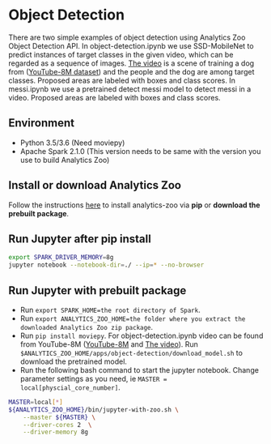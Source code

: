 # Object Detection
There are two simple examples of object detection using Analytics Zoo Object Detection API.
In object-detection.ipynb we use SSD-MobileNet to predict instances of target classes in the given video, which can be regarded as a sequence of images. [The video](https://www.youtube.com/watch?v=akcYAuaP4jw) is a scene of training a dog from ([YouTube-8M dataset](https://research.google.com/youtube8m/)) and the people and the dog are among target classes. Proposed areas are labeled with boxes and class scores.
In messi.ipynb we use a pretrained detect messi model to detect messi in a video. Proposed areas are labeled with boxes and class scores.

## Environment
* Python 3.5/3.6 (Need moviepy)
* Apache Spark 2.1.0 (This version needs to be same with the version you use to build Analytics Zoo)

## Install or download Analytics Zoo
Follow the instructions [here](https://analytics-zoo.github.io/master/#PythonUserGuide/install/) to install analytics-zoo via __pip__ or __download the prebuilt package__.

## Run Jupyter after pip install
```bash
export SPARK_DRIVER_MEMORY=8g
jupyter notebook --notebook-dir=./ --ip=* --no-browser
```

## Run Jupyter with prebuilt package
* Run `export SPARK_HOME=the root directory of Spark`.
* Run `export ANALYTICS_ZOO_HOME=the folder where you extract the downloaded Analytics Zoo zip package`.
* Run `pip install moviepy`.
For object-detection.ipynb video can be found from YouTube-8M ([YouTube-8M](https://research.google.com/youtube8m/) and [The video](https://www.youtube.com/watch?v=akcYAuaP4jw)).
Run `$ANALYTICS_ZOO_HOME/apps/object-detection/download_model.sh` to download the pretrained model.
* Run the following bash command to start the jupyter notebook. Change parameter settings as you need, ie `MASTER = local[physcial_core_number]`.
```bash
MASTER=local[*]
${ANALYTICS_ZOO_HOME}/bin/jupyter-with-zoo.sh \
    --master ${MASTER} \
    --driver-cores 2  \
    --driver-memory 8g
```